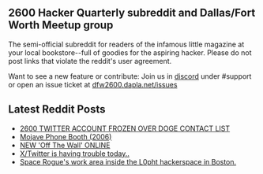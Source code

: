 ## 2600 Hacker Quarterly subreddit and Dallas/Fort Worth Meetup group
The semi-official subreddit for readers of the infamous little magazine at your local bookstore--full of goodies for the aspiring hacker. Please do not post links that violate the reddit's user agreement.

Want to see a new feature or contribute: 
Join us in [discord](https://dfw2600.dapla.net/chat) under #support or open an issue ticket at [dfw2600.dapla.net/issues](https://dfw2600.dapla.net/issues)

## Latest Reddit Posts
<!-- BLOG-POST-LIST:START -->
- [2600 TWITTER ACCOUNT FROZEN OVER DOGE CONTACT LIST](https://2600.com/content/2600-twitter-account-frozen-over-doge-contact-list)
- [Mojave Phone Booth (2006)](https://www.reddit.com/r/2600/comments/1j9cy32/mojave_phone_booth_2006/)
- [NEW 'Off The Wall' ONLINE](https://2600.com/wall/11-03-2025)
- [X/Twitter is having trouble today..](https://www.reddit.com/r/2600/comments/1j84ewl/xtwitter_is_having_trouble_today/)
- [Space Rogue's work area inside the L0pht hackerspace in Boston.](https://www.reddit.com/r/2600/comments/1j7lspi/space_rogues_work_area_inside_the_l0pht/)
<!-- BLOG-POST-LIST:END -->
